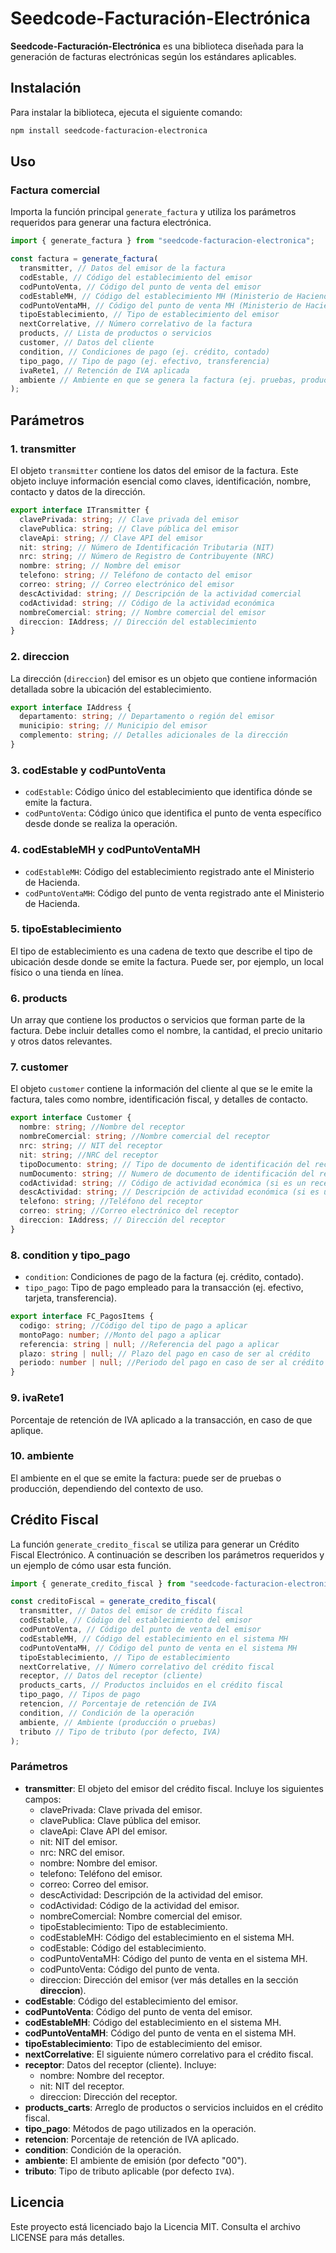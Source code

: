 # Seedcode-Facturación-Electrónica

**Seedcode-Facturación-Electrónica** es una biblioteca diseñada para la generación de facturas electrónicas según los estándares aplicables.

## Instalación

Para instalar la biblioteca, ejecuta el siguiente comando:

```bash
npm install seedcode-facturacion-electronica
```

## Uso

### Factura comercial

Importa la función principal `generate_factura` y utiliza los parámetros requeridos para generar una factura electrónica.

```typescript
import { generate_factura } from "seedcode-facturacion-electronica";

const factura = generate_factura(
  transmitter, // Datos del emisor de la factura
  codEstable, // Código del establecimiento del emisor
  codPuntoVenta, // Código del punto de venta del emisor
  codEstableMH, // Código del establecimiento MH (Ministerio de Hacienda)
  codPuntoVentaMH, // Código del punto de venta MH (Ministerio de Hacienda)
  tipoEstablecimiento, // Tipo de establecimiento del emisor
  nextCorrelative, // Número correlativo de la factura
  products, // Lista de productos o servicios
  customer, // Datos del cliente
  condition, // Condiciones de pago (ej. crédito, contado)
  tipo_pago, // Tipo de pago (ej. efectivo, transferencia)
  ivaRete1, // Retención de IVA aplicada
  ambiente // Ambiente en que se genera la factura (ej. pruebas, producción)
);
```

## Parámetros

### 1. **transmitter**

El objeto `transmitter` contiene los datos del emisor de la factura. Este objeto incluye información esencial como claves, identificación, nombre, contacto y datos de la dirección.

```typescript
export interface ITransmitter {
  clavePrivada: string; // Clave privada del emisor
  clavePublica: string; // Clave pública del emisor
  claveApi: string; // Clave API del emisor
  nit: string; // Número de Identificación Tributaria (NIT)
  nrc: string; // Número de Registro de Contribuyente (NRC)
  nombre: string; // Nombre del emisor
  telefono: string; // Teléfono de contacto del emisor
  correo: string; // Correo electrónico del emisor
  descActividad: string; // Descripción de la actividad comercial
  codActividad: string; // Código de la actividad económica
  nombreComercial: string; // Nombre comercial del emisor
  direccion: IAddress; // Dirección del establecimiento
}
```

### 2. **direccion**

La dirección (`direccion`) del emisor es un objeto que contiene información detallada sobre la ubicación del establecimiento.

```typescript
export interface IAddress {
  departamento: string; // Departamento o región del emisor
  municipio: string; // Municipio del emisor
  complemento: string; // Detalles adicionales de la dirección
}
```

### 3. **codEstable y codPuntoVenta**

- `codEstable`: Código único del establecimiento que identifica dónde se emite la factura.
- `codPuntoVenta`: Código único que identifica el punto de venta específico desde donde se realiza la operación.

### 4. **codEstableMH y codPuntoVentaMH**

- `codEstableMH`: Código del establecimiento registrado ante el Ministerio de Hacienda.
- `codPuntoVentaMH`: Código del punto de venta registrado ante el Ministerio de Hacienda.

### 5. **tipoEstablecimiento**

El tipo de establecimiento es una cadena de texto que describe el tipo de ubicación desde donde se emite la factura. Puede ser, por ejemplo, un local físico o una tienda en línea.

### 6. **products**

Un array que contiene los productos o servicios que forman parte de la factura. Debe incluir detalles como el nombre, la cantidad, el precio unitario y otros datos relevantes.

### 7. **customer**

El objeto `customer` contiene la información del cliente al que se le emite la factura, tales como nombre, identificación fiscal, y detalles de contacto.

```typescript
export interface Customer {
  nombre: string; //Nombre del receptor
  nombreComercial: string; //Nombre comercial del receptor
  nrc: string; // NIT del receptor
  nit: string; //NRC del receptor
  tipoDocumento: string; // Tipo de documento de identificación del receptor
  numDocumento: string; // Numero de documento de identificación del receptor
  codActividad: string; // Código de actividad económica (si es un receptor contribuyente) del receptor
  descActividad: string; // Descripción de actividad económica (si es un receptor contribuyente)  del receptor
  telefono: string; //Teléfono del receptor
  correo: string; //Correo electrónico del receptor
  direccion: IAddress; // Dirección del receptor
}
```

### 8. **condition y tipo_pago**

- `condition`: Condiciones de pago de la factura (ej. crédito, contado).
- `tipo_pago`: Tipo de pago empleado para la transacción (ej. efectivo, tarjeta, transferencia).

```typescript
export interface FC_PagosItems {
  codigo: string; //Código del tipo de pago a aplicar
  montoPago: number; //Monto del pago a aplicar
  referencia: string | null; //Referencia del pago a aplicar
  plazo: string | null; // Plazo del pago en caso de ser al crédito
  periodo: number | null; //Periodo del pago en caso de ser al crédito
}
```

### 9. **ivaRete1**

Porcentaje de retención de IVA aplicado a la transacción, en caso de que aplique.

### 10. **ambiente**

El ambiente en el que se emite la factura: puede ser de pruebas o producción, dependiendo del contexto de uso.

## Crédito Fiscal

La función `generate_credito_fiscal` se utiliza para generar un Crédito Fiscal Electrónico. A continuación se describen los parámetros requeridos y un ejemplo de cómo usar esta función.

```typescript
import { generate_credito_fiscal } from "seedcode-facturacion-electronica";

const creditoFiscal = generate_credito_fiscal(
  transmitter, // Datos del emisor de crédito fiscal
  codEstable, // Código del establecimiento del emisor
  codPuntoVenta, // Código del punto de venta del emisor
  codEstableMH, // Código del establecimiento en el sistema MH
  codPuntoVentaMH, // Código del punto de venta en el sistema MH
  tipoEstablecimiento, // Tipo de establecimiento
  nextCorrelative, // Número correlativo del crédito fiscal
  receptor, // Datos del receptor (cliente)
  products_carts, // Productos incluidos en el crédito fiscal
  tipo_pago, // Tipos de pago
  retencion, // Porcentaje de retención de IVA
  condition, // Condición de la operación
  ambiente, // Ambiente (producción o pruebas)
  tributo // Tipo de tributo (por defecto, IVA)
);
```

### Parámetros

- **transmitter**: El objeto del emisor del crédito fiscal. Incluye los siguientes campos:
  - clavePrivada: Clave privada del emisor.
  - clavePublica: Clave pública del emisor.
  - claveApi: Clave API del emisor.
  - nit: NIT del emisor.
  - nrc: NRC del emisor.
  - nombre: Nombre del emisor.
  - telefono: Teléfono del emisor.
  - correo: Correo del emisor.
  - descActividad: Descripción de la actividad del emisor.
  - codActividad: Código de la actividad del emisor.
  - nombreComercial: Nombre comercial del emisor.
  - tipoEstablecimiento: Tipo de establecimiento.
  - codEstableMH: Código del establecimiento en el sistema MH.
  - codEstable: Código del establecimiento.
  - codPuntoVentaMH: Código del punto de venta en el sistema MH.
  - codPuntoVenta: Código del punto de venta.
  - direccion: Dirección del emisor (ver más detalles en la sección **direccion**).
- **codEstable**: Código del establecimiento del emisor.
- **codPuntoVenta**: Código del punto de venta del emisor.
- **codEstableMH**: Código del establecimiento en el sistema MH.
- **codPuntoVentaMH**: Código del punto de venta en el sistema MH.
- **tipoEstablecimiento**: Tipo de establecimiento del emisor.
- **nextCorrelative**: El siguiente número correlativo para el crédito fiscal.
- **receptor**: Datos del receptor (cliente). Incluye:
  - nombre: Nombre del receptor.
  - nit: NIT del receptor.
  - direccion: Dirección del receptor.
- **products_carts**: Arreglo de productos o servicios incluidos en el crédito fiscal.
- **tipo_pago**: Métodos de pago utilizados en la operación.
- **retencion**: Porcentaje de retención de IVA aplicado.
- **condition**: Condición de la operación.
- **ambiente**: El ambiente de emisión (por defecto "00").
- **tributo**: Tipo de tributo aplicable (por defecto `IVA`).

## Licencia

Este proyecto está licenciado bajo la Licencia MIT. Consulta el archivo LICENSE para más detalles.
